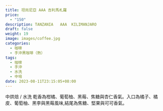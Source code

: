 ```yaml
---
title: 坦尚尼亞 AAA 吉利馬札羅
price:
  - "150"
description: TANZANIA   AAA  KILIMANJARO
draft: false
weight: 19
image: images/coffee.jpg
categories:
  - 咖啡
  - 手沖黑咖啡（熱）
tags:
  - 咖啡
  - 手沖
  - 水洗
  - 中培
date: 2023-08-11T23:15:05+08:00
---
```

 中烘焙 /  水洗  乾香為柑橘、葡萄柚、黑莓、焦糖與杏仁香氣。入口為橘子、橘皮、葡萄柚、黑李與黑莓風味,結尾為焦糖、堅果與可可香氣。